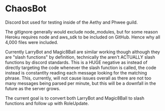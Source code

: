 # ChaosBot
 Discord bot used for testing inside of the Aethy and Phwee guild.

 The gitIgnore generally would exclude node_modules, but for some reason Heroku requires node and aws_sdk to be included on GitHub. Hence why all 4,000 files were included.

 Currently LarryBot and Magic8Ball are similar working though although they are "slash functions" by definition, technically the aren't ACTUALLY slash functions by discord standards.
 This is a HUGE negative as instead of directly targeting the code whenever the slash function is called, the code instead is constantlty reading each message looking for the matching phrase.
 This, currently, will not cause issues overall as there are not too many messages being parsed per minute, but this will be a downfall in the future as the server grows.

 The current goal is to convert both LarryBot and Magic8Ball to slash functions and follow up with RoleUpdate.
